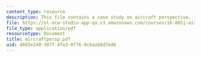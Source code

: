 ```yaml
---
content_type: resource
description: This file contains a case study on aircraft perspective.
file: https://ol-ocw-studio-app-qa.s3.amazonaws.com/courses/16-885j-aircraft-systems-engineering-fall-2004/4665e240307f4fa30f760c6aab8d7ed6_aircraftpersp.pdf
file_type: application/pdf
resourcetype: Document
title: aircraftpersp.pdf
uid: 4665e240-307f-4fa3-0f76-0c6aab8d7ed6
---
```

